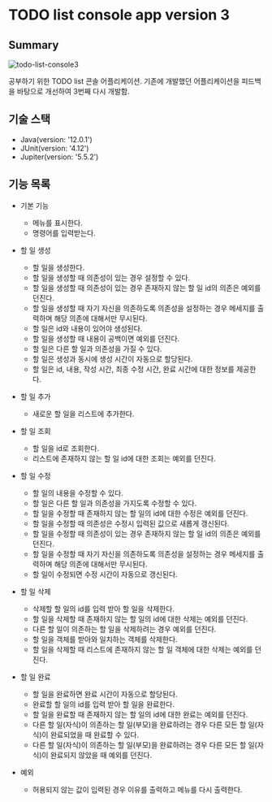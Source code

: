 # TODO list console app version 3

## Summary
![todo-list-console3](https://user-images.githubusercontent.com/35681772/73604203-0eadb280-45d0-11ea-94e2-cf901df5c92a.gif)

공부하기 위한 TODO list 콘솔 어플리케이션.
기존에 개발했던 어플리케이션을 피드백을 바탕으로 개선하여 3번째 다시 개발함.

## 기술 스택
 * Java(version: '12.0.1')
 * JUnit(version: '4.12')
 * Jupiter(version: '5.5.2')
 
## 기능 목록
 * 기본 기능
   * 메뉴를 표시한다.
   * 명령어를 입력받는다.
 
 * 할 일 생성
   * 할 일을 생성한다.
   * 할 일을 생성할 때 의존성이 있는 경우 설정할 수 있다.
   * 할 일을 생성할 때 의존성이 있는 경우 존재하지 않는 할 일 id의 의존은 예외를 던진다.
   * 할 일을 생성할 때 자기 자신을 의존하도록 의존성을 설정하는 경우 메세지를 출력하며 해당 의존에 대해서만 무시된다.
   * 할 일은 id와 내용이 있어야 생성된다.
   * 할 일을 생성할 때 내용이 공백이면 예외를 던진다.
   * 할 일은 다른 할 일과 의존성을 가질 수 있다.
   * 할 일은 생성과 동시에 생성 시간이 자동으로 할당된다.
   * 할 일은 id, 내용, 작성 시간, 최종 수정 시간, 완료 시간에 대한 정보를 제공한다.

 * 할 일 추가
   * 새로운 할 일을 리스트에 추가한다.
   
 * 할 일 조회
   * 할 일을 id로 조회한다.
   * 리스트에 존재하지 않는 할 일 id에 대한 조회는 예외를 던진다.
   
 * 할 일 수정
   * 할 일의 내용을 수정할 수 있다.
   * 할 일은 다른 할 일과 의존성을 가지도록 수정할 수 있다.
   * 할 일을 수정할 때 존재하지 않는 할 일의 id에 대한 수정은 예외를 던진다.
   * 할 일을 수정할 때 의존성은 수정시 입력된 값으로 새롭게 갱신된다.
   * 할 일을 수정할 때 의존성이 있는 경우 존재하지 않는 할 일 id의 의존은 예외를 던진다.
   * 할 일을 수정할 때 자기 자신을 의존하도록 의존성을 설정하는 경우 메세지를 출력하며 해당 의존에 대해서만 무시된다.
   * 할 일이 수정되면 수정 시간이 자동으로 갱신된다.
      
 * 할 일 삭제
   * 삭제할 할 일의 id를 입력 받아 할 일을 삭제한다.
   * 할 일을 삭제할 때 존재하지 않는 할 일의 id에 대한 삭제는 예외를 던진다.
   * 다른 할 일이 의존하는 할 일을 삭제하려는 경우 예외를 던진다.
   * 할 일을 객체를 받아와 일치하는 객체를 삭제한다.
   * 할 일을 삭제할 때 리스트에 존재하지 않는 할 일 객체에 대한 삭제는 예외를 던진다. 
 
 * 할 일 완료
   * 할 일을 완료하면 완료 시간이 자동으로 할당된다.
   * 완료할 할 일의 id를 입력 받아 할 일을 완료한다.
   * 할 일을 완료할 때 존재하지 않는 할 일의 id에 대한 완료는 예외를 던진다.   
   * 다른 할 일(자식)이 의존하는 할 일(부모)을 완료하려는 경우 다른 모든 할 일(자식)이 완료되었을 때 완료할 수 있다.
   * 다른 할 일(자식)이 의존하는 할 일(부모)을 완료하려는 경우 다른 모든 할 일(자식)이 완료되지 않았을 때 예외를 던진다.
 
 * 예외
   * 허용되지 않는 값이 입력된 경우 이유를 출력하고 메뉴를 다시 출력한다.